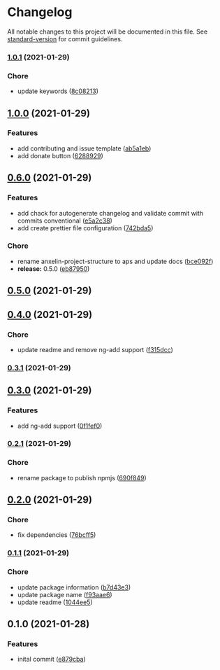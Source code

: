 # Changelog

All notable changes to this project will be documented in this file. See [standard-version](https://github.com/conventional-changelog/standard-version) for commit guidelines.

### [1.0.1](https://github.com/MikeG96/anxelin-project-structure/compare/v1.0.0...v1.0.1) (2021-01-29)


### Chore

* update keywords ([8c08213](https://github.com/MikeG96/anxelin-project-structure/commits/8c08213385eac68fae65a1d64767bfdc65129b21))

## [1.0.0](https://github.com/MikeG96/anxelin-project-structure/compare/v0.6.0...v1.0.0) (2021-01-29)


### Features

* add contributing and issue template ([ab5a1eb](https://github.com/MikeG96/anxelin-project-structure/commits/ab5a1eb60c3348b4856b14912a02424512ca8f3a))
* add donate button ([6288929](https://github.com/MikeG96/anxelin-project-structure/commits/628892996752f42722d9a9d7b61204d03f792cc4))

## [0.6.0](https://github.com/MikeG96/anxelin-project-structure/compare/v0.4.0...v0.6.0) (2021-01-29)


### Features

* add chack for autogenerate changelog and validate commit with commits conventional ([e5a2c38](https://github.com/MikeG96/anxelin-project-structure/commits/e5a2c384fed7c2c3d1e7c287f8be7397ebb336bf))
* add create prettier file configuration ([742bda5](https://github.com/MikeG96/anxelin-project-structure/commits/742bda54394d874907bc09ee65b1bbf5f1bd5f11))


### Chore

* rename anxelin-project-structure to aps and update docs ([bce092f](https://github.com/MikeG96/anxelin-project-structure/commits/bce092fac9740722888d8fbf03d9f4ff5601f00b))
* **release:** 0.5.0 ([eb87950](https://github.com/MikeG96/anxelin-project-structure/commits/eb879505368f01e11cf53a1ed13f2346354868b6))

## [0.5.0](https://github.com/MikeG96/anxelin-project-structure/compare/v0.4.0...v0.5.0) (2021-01-29)

## [0.4.0](https://github.com/MikeG96/anxelin-project-structure/compare/v0.3.1...v0.4.0) (2021-01-29)


### Chore

* update readme and remove ng-add support ([f315dcc](https://github.com/MikeG96/anxelin-project-structure/commits/f315dccddf246cc4225505eedb3a023f3f195183))

### [0.3.1](https://github.com/MikeG96/anxelin-project-structure/compare/v0.3.0...v0.3.1) (2021-01-29)

## [0.3.0](https://github.com/MikeG96/anxelin-project-structure/compare/v0.2.1...v0.3.0) (2021-01-29)


### Features

* add ng-add support ([0f1fef0](https://github.com/MikeG96/anxelin-project-structure/commits/0f1fef062d0c1c1c30d95359952474f3a8867a1f))

### [0.2.1](https://github.com/MikeG96/anxelin-project-structure/compare/v0.2.0...v0.2.1) (2021-01-29)


### Chore

* rename package to publish npmjs ([690f849](https://github.com/MikeG96/anxelin-project-structure/commits/690f849e23070335ccfcfc74817cb3571bd4bc31))

## [0.2.0](https://github.com/MikeG96/anxelin-project-structure/compare/v0.1.1...v0.2.0) (2021-01-29)


### Chore

* fix dependencies ([76bcff5](https://github.com/MikeG96/anxelin-project-structure/commits/76bcff52234ba7fe87f1ebb6f049404a2fe85140))

### [0.1.1](https://github.com/MikeG96/anxelin-project-structure/compare/v0.1.0...v0.1.1) (2021-01-29)


### Chore

* update package information ([b7d43e3](https://github.com/MikeG96/anxelin-project-structure/commits/b7d43e352828e0b73dd703f0d99507ea7c313ff1))
* update package name ([f93aae6](https://github.com/MikeG96/anxelin-project-structure/commits/f93aae6ac056d7d583b2e6fb4b934e07bb7f8782))
* update readme ([1044ee5](https://github.com/MikeG96/anxelin-project-structure/commits/1044ee54ba16597d2563df6a86ab1c3c98dd441c))

## 0.1.0 (2021-01-28)


### Features

* inital commit ([e879cba](https://github.com/MikeG96/anxelin-project-structure/commits/e879cba596ce48d39e1e97b8fc2a1c7d09aaf293))
